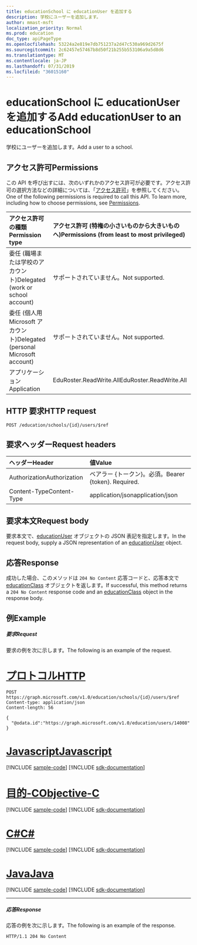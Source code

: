 ```yaml
---
title: educationSchool に educationUser を追加する
description: 学校にユーザーを追加します。
author: mmast-msft
localization_priority: Normal
ms.prod: education
doc_type: apiPageType
ms.openlocfilehash: 53224a2e819e7db751237a2d47c530a969d2675f
ms.sourcegitcommit: 2c62457e57467b8d50f21b255b553106a9a5d8d6
ms.translationtype: MT
ms.contentlocale: ja-JP
ms.lasthandoff: 07/31/2019
ms.locfileid: "36015160"
---
```

# <a name="add-educationuser-to-an-educationschool"></a><span data-ttu-id="2b1ea-103">educationSchool に educationUser を追加する</span><span class="sxs-lookup"><span data-stu-id="2b1ea-103">Add educationUser to an educationSchool</span></span>

<span data-ttu-id="2b1ea-104">学校にユーザーを追加します。</span><span class="sxs-lookup"><span data-stu-id="2b1ea-104">Add a user to a school.</span></span>

## <a name="permissions"></a><span data-ttu-id="2b1ea-105">アクセス許可</span><span class="sxs-lookup"><span data-stu-id="2b1ea-105">Permissions</span></span>
<span data-ttu-id="2b1ea-p101">この API を呼び出すには、次のいずれかのアクセス許可が必要です。アクセス許可の選択方法などの詳細については、「[アクセス許可](/graph/permissions-reference)」を参照してください。</span><span class="sxs-lookup"><span data-stu-id="2b1ea-p101">One of the following permissions is required to call this API. To learn more, including how to choose permissions, see [Permissions](/graph/permissions-reference).</span></span>

|<span data-ttu-id="2b1ea-108">アクセス許可の種類</span><span class="sxs-lookup"><span data-stu-id="2b1ea-108">Permission type</span></span>      | <span data-ttu-id="2b1ea-109">アクセス許可 (特権の小さいものから大きいものへ)</span><span class="sxs-lookup"><span data-stu-id="2b1ea-109">Permissions (from least to most privileged)</span></span>              |
|:--------------------|:---------------------------------------------------------|
|<span data-ttu-id="2b1ea-110">委任 (職場または学校のアカウント)</span><span class="sxs-lookup"><span data-stu-id="2b1ea-110">Delegated (work or school account)</span></span> |  <span data-ttu-id="2b1ea-111">サポートされていません。</span><span class="sxs-lookup"><span data-stu-id="2b1ea-111">Not supported.</span></span>  |
|<span data-ttu-id="2b1ea-112">委任 (個人用 Microsoft アカウント)</span><span class="sxs-lookup"><span data-stu-id="2b1ea-112">Delegated (personal Microsoft account)</span></span> |  <span data-ttu-id="2b1ea-113">サポートされていません。</span><span class="sxs-lookup"><span data-stu-id="2b1ea-113">Not supported.</span></span>  |
|<span data-ttu-id="2b1ea-114">アプリケーション</span><span class="sxs-lookup"><span data-stu-id="2b1ea-114">Application</span></span> | <span data-ttu-id="2b1ea-115">EduRoster.ReadWrite.All</span><span class="sxs-lookup"><span data-stu-id="2b1ea-115">EduRoster.ReadWrite.All</span></span> | 

## <a name="http-request"></a><span data-ttu-id="2b1ea-116">HTTP 要求</span><span class="sxs-lookup"><span data-stu-id="2b1ea-116">HTTP request</span></span>
<!-- { "blockType": "ignored" } -->
```http
POST /education/schools/{id}/users/$ref
```
## <a name="request-headers"></a><span data-ttu-id="2b1ea-117">要求ヘッダー</span><span class="sxs-lookup"><span data-stu-id="2b1ea-117">Request headers</span></span>
| <span data-ttu-id="2b1ea-118">ヘッダー</span><span class="sxs-lookup"><span data-stu-id="2b1ea-118">Header</span></span>       | <span data-ttu-id="2b1ea-119">値</span><span class="sxs-lookup"><span data-stu-id="2b1ea-119">Value</span></span> |
|:---------------|:--------|
| <span data-ttu-id="2b1ea-120">Authorization</span><span class="sxs-lookup"><span data-stu-id="2b1ea-120">Authorization</span></span>  | <span data-ttu-id="2b1ea-p102">ベアラー {トークン}。必須。</span><span class="sxs-lookup"><span data-stu-id="2b1ea-p102">Bearer {token}. Required.</span></span>  |
| <span data-ttu-id="2b1ea-123">Content-Type</span><span class="sxs-lookup"><span data-stu-id="2b1ea-123">Content-Type</span></span>  | <span data-ttu-id="2b1ea-124">application/json</span><span class="sxs-lookup"><span data-stu-id="2b1ea-124">application/json</span></span>  |

## <a name="request-body"></a><span data-ttu-id="2b1ea-125">要求本文</span><span class="sxs-lookup"><span data-stu-id="2b1ea-125">Request body</span></span>
<span data-ttu-id="2b1ea-126">要求本文で、[educationUser](../resources/educationuser.md) オブジェクトの JSON 表記を指定します。</span><span class="sxs-lookup"><span data-stu-id="2b1ea-126">In the request body, supply a JSON representation of an [educationUser](../resources/educationuser.md) object.</span></span>


## <a name="response"></a><span data-ttu-id="2b1ea-127">応答</span><span class="sxs-lookup"><span data-stu-id="2b1ea-127">Response</span></span>
<span data-ttu-id="2b1ea-128">成功した場合、このメソッドは `204 No Content` 応答コードと、応答本文で [educationClass](../resources/educationclass.md) オブジェクトを返します。</span><span class="sxs-lookup"><span data-stu-id="2b1ea-128">If successful, this method returns a `204 No Content` response code and an [educationClass](../resources/educationclass.md) object in the response body.</span></span>

## <a name="example"></a><span data-ttu-id="2b1ea-129">例</span><span class="sxs-lookup"><span data-stu-id="2b1ea-129">Example</span></span>
##### <a name="request"></a><span data-ttu-id="2b1ea-130">要求</span><span class="sxs-lookup"><span data-stu-id="2b1ea-130">Request</span></span>
<span data-ttu-id="2b1ea-131">要求の例を次に示します。</span><span class="sxs-lookup"><span data-stu-id="2b1ea-131">The following is an example of the request.</span></span>

# <a name="httptabhttp"></a>[<span data-ttu-id="2b1ea-132">プロトコル</span><span class="sxs-lookup"><span data-stu-id="2b1ea-132">HTTP</span></span>](#tab/http)
<!-- {
  "blockType": "request",
  "name": "create_educationuser_from_educationschool"
}-->
```http
POST https://graph.microsoft.com/v1.0/education/schools/{id}/users/$ref
Content-type: application/json
Content-length: 56

{
  "@odata.id":"https://graph.microsoft.com/v1.0/education/users/14008"
}
```
# <a name="javascripttabjavascript"></a>[<span data-ttu-id="2b1ea-133">Javascript</span><span class="sxs-lookup"><span data-stu-id="2b1ea-133">Javascript</span></span>](#tab/javascript)
[!INCLUDE [sample-code](../includes/snippets/javascript/create-educationuser-from-educationschool-javascript-snippets.md)]
[!INCLUDE [sdk-documentation](../includes/snippets/snippets-sdk-documentation-link.md)]

# <a name="objective-ctabobjc"></a>[<span data-ttu-id="2b1ea-134">目的-C</span><span class="sxs-lookup"><span data-stu-id="2b1ea-134">Objective-C</span></span>](#tab/objc)
[!INCLUDE [sample-code](../includes/snippets/objc/create-educationuser-from-educationschool-objc-snippets.md)]
[!INCLUDE [sdk-documentation](../includes/snippets/snippets-sdk-documentation-link.md)]

# <a name="ctabcsharp"></a>[<span data-ttu-id="2b1ea-135">C#</span><span class="sxs-lookup"><span data-stu-id="2b1ea-135">C#</span></span>](#tab/csharp)
[!INCLUDE [sample-code](../includes/snippets/csharp/create-educationuser-from-educationschool-csharp-snippets.md)]
[!INCLUDE [sdk-documentation](../includes/snippets/snippets-sdk-documentation-link.md)]

# <a name="javatabjava"></a>[<span data-ttu-id="2b1ea-136">Java</span><span class="sxs-lookup"><span data-stu-id="2b1ea-136">Java</span></span>](#tab/java)
[!INCLUDE [sample-code](../includes/snippets/java/create-educationuser-from-educationschool-java-snippets.md)]
[!INCLUDE [sdk-documentation](../includes/snippets/snippets-sdk-documentation-link.md)]

---


##### <a name="response"></a><span data-ttu-id="2b1ea-137">応答</span><span class="sxs-lookup"><span data-stu-id="2b1ea-137">Response</span></span>
<span data-ttu-id="2b1ea-138">応答の例を次に示します。</span><span class="sxs-lookup"><span data-stu-id="2b1ea-138">The following is an example of the response.</span></span> 

<!-- Add the educationClass resource to the response. -->

<!-- {
  "blockType": "response",
  "truncated": true,
  "@odata.type": "microsoft.graph.educationUser"
} -->
```http
HTTP/1.1 204 No Content
```

<!-- uuid: 8fcb5dbc-d5aa-4681-8e31-b001d5168d79
2015-10-25 14:57:30 UTC -->
<!-- {
  "type": "#page.annotation",
  "description": "Create educationUser",
  "keywords": "",
  "section": "documentation",
  "tocPath": "",
  "suppressions": [
  ]
}-->
